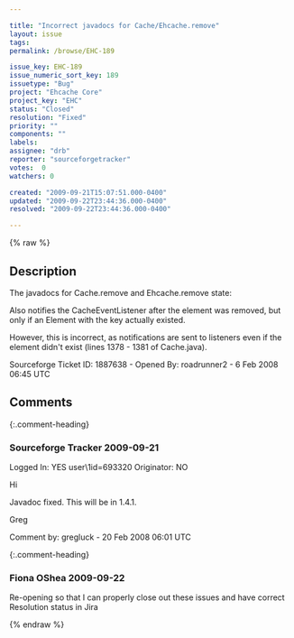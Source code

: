 ```yaml
---

title: "Incorrect javadocs for Cache/Ehcache.remove"
layout: issue
tags: 
permalink: /browse/EHC-189

issue_key: EHC-189
issue_numeric_sort_key: 189
issuetype: "Bug"
project: "Ehcache Core"
project_key: "EHC"
status: "Closed"
resolution: "Fixed"
priority: ""
components: ""
labels: 
assignee: "drb"
reporter: "sourceforgetracker"
votes:  0
watchers: 0

created: "2009-09-21T15:07:51.000-0400"
updated: "2009-09-22T23:44:36.000-0400"
resolved: "2009-09-22T23:44:36.000-0400"

---
```




{% raw %}



## Description

<div markdown="1" class="description">

The javadocs for Cache.remove and Ehcache.remove state:

  Also notifies the CacheEventListener after the element was removed,
  but only if an Element with the key actually existed.

However, this is incorrect, as notifications are sent to listeners
even if the element didn't exist (lines 1378 - 1381 of Cache.java).

Sourceforge Ticket ID: 1887638 - Opened By: roadrunner2 - 6 Feb 2008 06:45 UTC

</div>

## Comments


{:.comment-heading}
### **Sourceforge Tracker** <span class="date">2009-09-21</span>

<div markdown="1" class="comment">

Logged In: YES 
user\1id=693320
Originator: NO

Hi

Javadoc fixed. This will be in 1.4.1.

Greg



Comment by: gregluck - 20 Feb 2008 06:01 UTC

</div>


{:.comment-heading}
### **Fiona OShea** <span class="date">2009-09-22</span>

<div markdown="1" class="comment">

Re-opening so that I can properly close out these issues and have correct Resolution status in Jira

</div>



{% endraw %}
